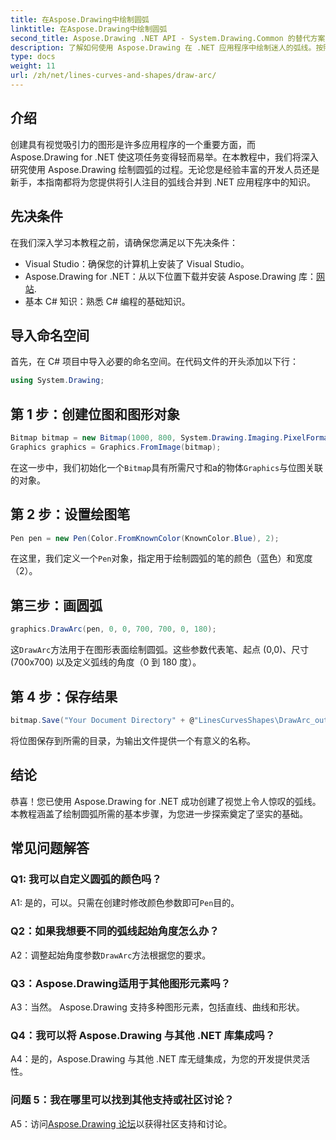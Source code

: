 ```yaml
---
title: 在Aspose.Drawing中绘制圆弧
linktitle: 在Aspose.Drawing中绘制圆弧
second_title: Aspose.Drawing .NET API - System.Drawing.Common 的替代方案
description: 了解如何使用 Aspose.Drawing 在 .NET 应用程序中绘制迷人的弧线。按照我们的分步指南获得令人惊叹的视觉效果。
type: docs
weight: 11
url: /zh/net/lines-curves-and-shapes/draw-arc/
---
```

## 介绍

创建具有视觉吸引力的图形是许多应用程序的一个重要方面，而 Aspose.Drawing for .NET 使这项任务变得轻而易举。在本教程中，我们将深入研究使用 Aspose.Drawing 绘制圆弧的过程。无论您是经验丰富的开发人员还是新手，本指南都将为您提供将引人注目的弧线合并到 .NET 应用程序中的知识。

## 先决条件

在我们深入学习本教程之前，请确保您满足以下先决条件：

- Visual Studio：确保您的计算机上安装了 Visual Studio。
-  Aspose.Drawing for .NET：从以下位置下载并安装 Aspose.Drawing 库：[网站](https://releases.aspose.com/drawing/net/).
- 基本 C# 知识：熟悉 C# 编程的基础知识。

## 导入命名空间

首先，在 C# 项目中导入必要的命名空间。在代码文件的开头添加以下行：

```csharp
using System.Drawing;
```

## 第 1 步：创建位图和图形对象

```csharp
Bitmap bitmap = new Bitmap(1000, 800, System.Drawing.Imaging.PixelFormat.Format32bppPArgb);
Graphics graphics = Graphics.FromImage(bitmap);
```

在这一步中，我们初始化一个`Bitmap`具有所需尺寸和a的物体`Graphics`与位图关联的对象。

## 第 2 步：设置绘图笔

```csharp
Pen pen = new Pen(Color.FromKnownColor(KnownColor.Blue), 2);
```

在这里，我们定义一个`Pen`对象，指定用于绘制圆弧的笔的颜色（蓝色）和宽度（2）。

## 第三步：画圆弧

```csharp
graphics.DrawArc(pen, 0, 0, 700, 700, 0, 180);
```

这`DrawArc`方法用于在图形表面绘制圆弧。这些参数代表笔、起点 (0,0)、尺寸 (700x700) 以及定义弧线的角度（0 到 180 度）。

## 第 4 步：保存结果

```csharp
bitmap.Save("Your Document Directory" + @"LinesCurvesShapes\DrawArc_out.png");
```

将位图保存到所需的目录，为输出文件提供一个有意义的名称。

## 结论

恭喜！您已使用 Aspose.Drawing for .NET 成功创建了视觉上令人惊叹的弧线。本教程涵盖了绘制圆弧所需的基本步骤，为您进一步探索奠定了坚实的基础。

## 常见问题解答

### Q1: 我可以自定义圆弧的颜色吗？

 A1: 是的，可以。只需在创建时修改颜色参数即可`Pen`目的。

### Q2：如果我想要不同的弧线起始角度怎么办？

 A2：调整起始角度参数`DrawArc`方法根据您的要求。

### Q3：Aspose.Drawing适用于其他图形元素吗？

A3：当然。 Aspose.Drawing 支持多种图形元素，包括直线、曲线和形状。

### Q4：我可以将 Aspose.Drawing 与其他 .NET 库集成吗？

A4：是的，Aspose.Drawing 与其他 .NET 库无缝集成，为您的开发提供灵活性。

### 问题 5：我在哪里可以找到其他支持或社区讨论？

 A5：访问[Aspose.Drawing 论坛](https://forum.aspose.com/c/diagram/17)以获得社区支持和讨论。